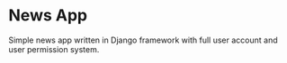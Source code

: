 # News App

Simple news app written in Django framework with full user account and user permission system.
